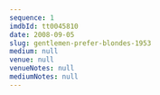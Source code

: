 ```yaml
---
sequence: 1
imdbId: tt0045810
date: 2008-09-05
slug: gentlemen-prefer-blondes-1953
medium: null
venue: null
venueNotes: null
mediumNotes: null
---
```


